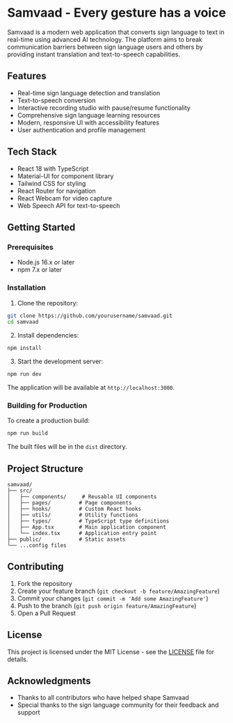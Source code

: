 # Samvaad - Every gesture has a voice

Samvaad is a modern web application that converts sign language to text in real-time using advanced AI technology. The platform aims to break communication barriers between sign language users and others by providing instant translation and text-to-speech capabilities.

## Features

- Real-time sign language detection and translation
- Text-to-speech conversion
- Interactive recording studio with pause/resume functionality
- Comprehensive sign language learning resources
- Modern, responsive UI with accessibility features
- User authentication and profile management

## Tech Stack

- React 18 with TypeScript
- Material-UI for component library
- Tailwind CSS for styling
- React Router for navigation
- React Webcam for video capture
- Web Speech API for text-to-speech

## Getting Started

### Prerequisites

- Node.js 16.x or later
- npm 7.x or later

### Installation

1. Clone the repository:
```bash
git clone https://github.com/yourusername/samvaad.git
cd samvaad
```

2. Install dependencies:
```bash
npm install
```

3. Start the development server:
```bash
npm run dev
```

The application will be available at `http://localhost:3000`.

### Building for Production

To create a production build:

```bash
npm run build
```

The built files will be in the `dist` directory.

## Project Structure

```
samvaad/
├── src/
│   ├── components/     # Reusable UI components
│   ├── pages/         # Page components
│   ├── hooks/         # Custom React hooks
│   ├── utils/         # Utility functions
│   ├── types/         # TypeScript type definitions
│   ├── App.tsx        # Main application component
│   └── index.tsx      # Application entry point
├── public/            # Static assets
└── ...config files
```

## Contributing

1. Fork the repository
2. Create your feature branch (`git checkout -b feature/AmazingFeature`)
3. Commit your changes (`git commit -m 'Add some AmazingFeature'`)
4. Push to the branch (`git push origin feature/AmazingFeature`)
5. Open a Pull Request

## License

This project is licensed under the MIT License - see the [LICENSE](LICENSE) file for details.

## Acknowledgments

- Thanks to all contributors who have helped shape Samvaad
- Special thanks to the sign language community for their feedback and support 